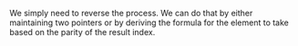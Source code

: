 We simply need to reverse the process.  We can do that by either maintaining two pointers or by deriving the formula for the element to take based on the parity of the result index.
